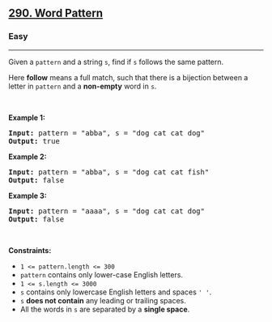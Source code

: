 <h2><a href="https://leetcode.com/problems/word-pattern/">290. Word Pattern</a></h2><h3>Easy</h3><hr><div style="user-select: auto;"><p style="user-select: auto;">Given a <code style="user-select: auto;">pattern</code> and a string <code style="user-select: auto;">s</code>, find if <code style="user-select: auto;">s</code>&nbsp;follows the same pattern.</p>

<p style="user-select: auto;">Here <b style="user-select: auto;">follow</b> means a full match, such that there is a bijection between a letter in <code style="user-select: auto;">pattern</code> and a <b style="user-select: auto;">non-empty</b> word in <code style="user-select: auto;">s</code>.</p>

<p style="user-select: auto;">&nbsp;</p>
<p style="user-select: auto;"><strong class="example" style="user-select: auto;">Example 1:</strong></p>

<pre style="user-select: auto;"><strong style="user-select: auto;">Input:</strong> pattern = "abba", s = "dog cat cat dog"
<strong style="user-select: auto;">Output:</strong> true
</pre>

<p style="user-select: auto;"><strong class="example" style="user-select: auto;">Example 2:</strong></p>

<pre style="user-select: auto;"><strong style="user-select: auto;">Input:</strong> pattern = "abba", s = "dog cat cat fish"
<strong style="user-select: auto;">Output:</strong> false
</pre>

<p style="user-select: auto;"><strong class="example" style="user-select: auto;">Example 3:</strong></p>

<pre style="user-select: auto;"><strong style="user-select: auto;">Input:</strong> pattern = "aaaa", s = "dog cat cat dog"
<strong style="user-select: auto;">Output:</strong> false
</pre>

<p style="user-select: auto;">&nbsp;</p>
<p style="user-select: auto;"><strong style="user-select: auto;">Constraints:</strong></p>

<ul style="user-select: auto;">
	<li style="user-select: auto;"><code style="user-select: auto;">1 &lt;= pattern.length &lt;= 300</code></li>
	<li style="user-select: auto;"><code style="user-select: auto;">pattern</code> contains only lower-case English letters.</li>
	<li style="user-select: auto;"><code style="user-select: auto;">1 &lt;= s.length &lt;= 3000</code></li>
	<li style="user-select: auto;"><code style="user-select: auto;">s</code> contains only lowercase English letters and spaces <code style="user-select: auto;">' '</code>.</li>
	<li style="user-select: auto;"><code style="user-select: auto;">s</code> <strong style="user-select: auto;">does not contain</strong> any leading or trailing spaces.</li>
	<li style="user-select: auto;">All the words in <code style="user-select: auto;">s</code> are separated by a <strong style="user-select: auto;">single space</strong>.</li>
</ul>
</div>